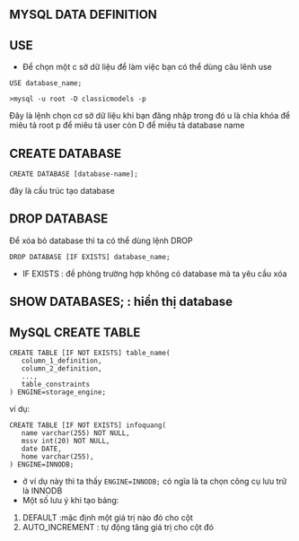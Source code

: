 ## MYSQL DATA DEFINITION
## USE
- Để chọn một c sở dữ liệu để làm việc bạn có thể dùng câu lênh use
```
USE database_name;
```
```
>mysql -u root -D classicmodels -p
```
Đây là lệnh chọn cơ sở dữ liệu khi bạn đăng nhập trong đó u là chìa khóa để miêu tả root p để miêu tả user còn D để miêu tả database name
## CREATE DATABASE
```
CREATE DATABASE [database-name];
```
đây là cấu trúc tạo database 

## DROP DATABASE
Để xóa bỏ database thì ta có thể dùng lệnh DROP
```
DROP DATABASE [IF EXISTS] database_name;
```
- IF EXISTS : đề phòng trường hợp không có database mà ta yêu cầu xóa
## SHOW DATABASES; : hiển thị database 
## MySQL CREATE TABLE
```
CREATE TABLE [IF NOT EXISTS] table_name(
   column_1_definition,
   column_2_definition,
   ...,
   table_constraints
) ENGINE=storage_engine;
```
ví dụ:
```
CREATE TABLE [IF NOT EXISTS] infoquang(
   name varchar(255) NOT NULL,
   mssv int(20) NOT NULL,
   date DATE,
   home varchar(255),
) ENGINE=INNODB;
```
- ở ví dụ này thì ta thấy `ENGINE=INNODB;` có ngĩa là ta chọn công cụ lưu trữ là INNODB 
- Một số lưu ý khi tạo bảng:

1. DEFAULT :mặc định một giá trị nào đó cho cột
2. AUTO_INCREMENT : tự động tăng giá trị cho cột đó